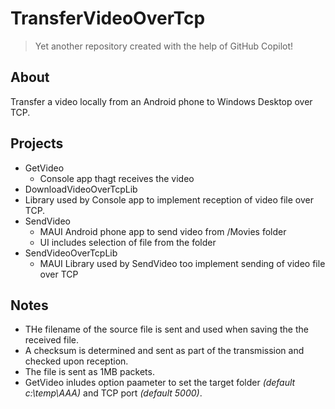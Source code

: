 # TransferVideoOverTcp

> Yet another repository created with the help of GitHub Copilot!

## About
Transfer a video locally from an Android phone to Windows Desktop over TCP.

## Projects
- GetVideo
  - Console app thagt receives the video
-  DownloadVideoOverTcpLib
  - Library used by Console app to implement reception of video file over TCP.
- SendVideo
  - MAUI Android phone app to send video from /Movies folder
  - UI includes selection of file from the folder
- SendVideoOverTcpLib
  - MAUI Library used by SendVideo too implement sending of video file over TCP
 
## Notes
- THe filename of the source file is sent and used when saving the the received file.
- A checksum is determined and sent as part of the transmission and checked upon reception.
- The file is sent as 1MB packets.
- GetVideo inludes option paameter to set the target folder _(default c:\temp\AAA)_ and TCP port _(default 5000)_.
